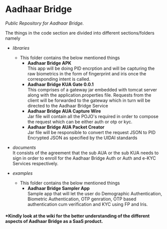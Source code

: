 # Aadhaar Bridge

*Public Repository for Aadhaar Bridge.*

The things in the code section are divided into different sections/folders namely 

* *libraries*
	* This folder contains the below mentioned things
		* **Aadhaar Bridge APK**<br />
		This app will be doing PID encrption and will be capturing the raw biometrics in the form of fingerprint and iris once the corresponding intent is called. 
		* **Aadhaar Bridge KUA Gate 0.0.1**<br />
		This comprises of a gateway jar embedded with tomcat server along with the application.properties file. Requests from the client will be forwarded to the gateway which in turn will be directed to the Aadhaar Bridge Service
		* **Aadhaar Bridge AUA Capture Wire**<br />
		Jar file will contain all the POJO's required in order to compose the request which can be either auth or otp or kyc. 
		* **Aadhaar Bridge AUA Packet Creator**<br />
		Jar file will be responsible to convert the request JSON to PID Encrypted JSON as specified by the UIDAI standards
		
* *documents*<br />
It consists of the agreement that the sub AUA or the sub KUA needs to sign in order to enroll for the Aadhaar Bridge Auth or Auth and e-KYC Services respectively.

* *examples*
	* This folder contains the below mentioned things
		* **Aadhaar Bridge Sampler App**<br />
		Sample app that will let the user do Demographic Authentication, Biometric Authentication, OTP genration, OTP based authentication cum verification and KYC using FP and Iris.  
		   		
		
#### *Kindly look at the wiki for the better understanding of the different aspects of Aadhaar Bridge as a SaaS product. 		

